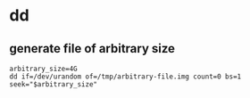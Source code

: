 # dd

## generate file of arbitrary size

```
arbitrary_size=4G
dd if=/dev/urandom of=/tmp/arbitrary-file.img count=0 bs=1 seek="$arbitrary_size"
```


